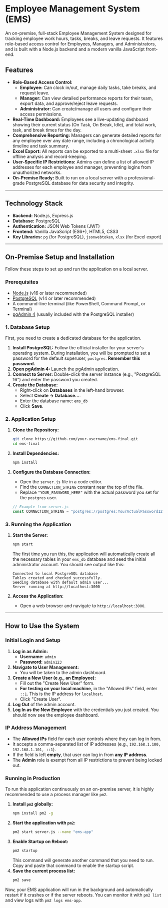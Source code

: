 # Employee Management System (EMS)

An on-premise, full-stack Employee Management System designed for tracking employee work hours, tasks, breaks, and leave requests. It features role-based access control for Employees, Managers, and Administrators, and is built with a Node.js backend and a modern vanilla JavaScript front-end.



## Features

-   **Role-Based Access Control:**
    -   **Employee:** Can clock in/out, manage daily tasks, take breaks, and request leave.
    -   **Manager:** Can view detailed performance reports for their team, export data, and approve/reject leave requests.
    -   **Administrator:** Can create/manage all users and configure their access permissions.
-   **Real-Time Dashboard:** Employees see a live-updating dashboard showing their current status (On Task, On Break, Idle), and total work, task, and break times for the day.
-   **Comprehensive Reporting:** Managers can generate detailed reports for any employee over any date range, including a chronological activity timeline and task summary.
-   **Excel Export:** All reports can be exported to a multi-sheet `.xlsx` file for offline analysis and record-keeping.
-   **User-Specific IP Restrictions:** Admins can define a list of allowed IP addresses for each employee and manager, preventing logins from unauthorized networks.
-   **On-Premise Ready:** Built to run on a local server with a professional-grade PostgreSQL database for data security and integrity.

---

## Technology Stack

-   **Backend:** Node.js, Express.js
-   **Database:** PostgreSQL
-   **Authentication:** JSON Web Tokens (JWT)
-   **Frontend:** Vanilla JavaScript (ES6+), HTML5, CSS3
-   **Key Libraries:** `pg` (for PostgreSQL), `jsonwebtoken`, `xlsx` (for Excel export)

---

## On-Premise Setup and Installation

Follow these steps to set up and run the application on a local server.

### Prerequisites

-   [Node.js](https://nodejs.org/) (v16 or later recommended)
-   [PostgreSQL](https://www.postgresql.org/download/) (v14 or later recommended)
-   A command-line terminal (like PowerShell, Command Prompt, or Terminal)
-   [pgAdmin 4](https://www.pgadmin.org/download/) (usually included with the PostgreSQL installer)

### 1. Database Setup

First, you need to create a dedicated database for the application.

1.  **Install PostgreSQL:** Follow the official installer for your server's operating system. During installation, you will be prompted to set a password for the default superuser, `postgres`. **Remember this password.**
2.  **Open pgAdmin 4:** Launch the pgAdmin application.
3.  **Connect to Server:** Double-click the server instance (e.g., "PostgreSQL 16") and enter the password you created.
4.  **Create the Database:**
    -   Right-click on **Databases** in the left-hand browser.
    -   Select **Create -> Database...**.
    -   Enter the database name: `ems_db`
    -   Click **Save**.

### 2. Application Setup

1.  **Clone the Repository:**
    ```bash
    git clone https://github.com/your-username/ems-final.git
    cd ems-final
    ```
2.  **Install Dependencies:**
    ```bash
    npm install
    ```
3.  **Configure the Database Connection:**
    -   Open the `server.js` file in a code editor.
    -   Find the `CONNECTION_STRING` constant near the top of the file.
    -   Replace `"YOUR_PASSWORD_HERE"` with the actual password you set for the `postgres` user.
    
    ```javascript
    // Example from server.js
    const CONNECTION_STRING = "postgres://postgres:YourActualPassword123@localhost:5432/ems_db"; 
    ```

### 3. Running the Application

1.  **Start the Server:**
    ```bash
    npm start
    ```
    The first time you run this, the application will automatically create all the necessary tables in your `ems_db` database and seed the initial administrator account. You should see output like this:
    ```
    Connected to local PostgreSQL database
    Tables created and checked successfully.
    Seeding database with default admin user...
    Server running at http://localhost:3000
    ```

2.  **Access the Application:**
    -   Open a web browser and navigate to `http://localhost:3000`.

---

## How to Use the System

### Initial Login and Setup

1.  **Log in as Admin:**
    -   **Username:** `admin`
    -   **Password:** `admin123`
2.  **Navigate to User Management:**
    -   You will be taken to the admin dashboard.
3.  **Create a New User (e.g., an Employee):**
    -   Fill out the "Create New User" form.
    -   **For testing on your local machine,** in the "Allowed IPs" field, enter `::1`. This is the IP address for `localhost`.
    -   Click "Create User".
4.  **Log Out** of the admin account.
5.  **Log In as the New Employee** with the credentials you just created. You should now see the employee dashboard.

### IP Address Management

-   The **Allowed IPs** field for each user controls where they can log in from.
-   It accepts a comma-separated list of IP addresses (e.g., `192.168.1.100, 192.168.1.101, ::1`).
-   If the field is left **empty**, that user can log in from **any IP address**.
-   The **Admin** role is exempt from all IP restrictions to prevent being locked out.

### Running in Production

To run this application continuously on an on-premise server, it is highly recommended to use a process manager like `pm2`.

1.  **Install `pm2` globally:**
    ```bash
    npm install pm2 -g
    ```
2.  **Start the application with `pm2`:**
    ```bash
    pm2 start server.js --name "ems-app"
    ```
3.  **Enable Startup on Reboot:**
    ```bash
    pm2 startup
    ```
    This command will generate another command that you need to run. Copy and paste that command to enable the startup script.
4.  **Save the current process list:**
    ```bash
    pm2 save
    ```

Now, your EMS application will run in the background and automatically restart if it crashes or if the server reboots. You can monitor it with `pm2 list` and view logs with `pm2 logs ems-app`.
